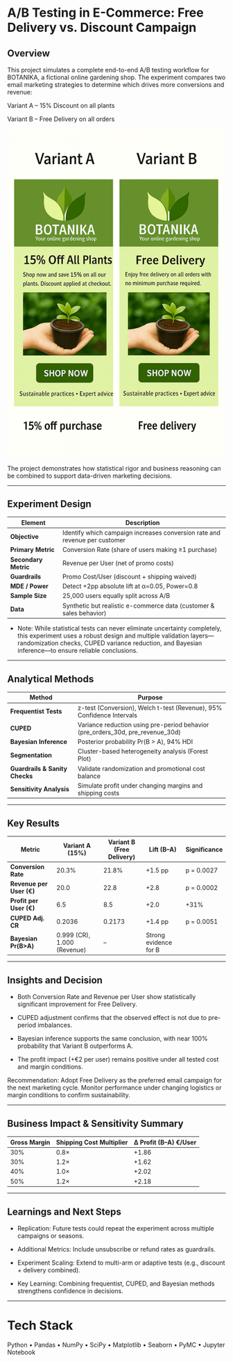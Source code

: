 # A/B Testing in E-Commerce: Free Delivery vs. Discount Campaign

## Overview

This project simulates a complete end-to-end A/B testing workflow for BOTANIKA, a fictional online gardening shop.
The experiment compares two email marketing strategies to determine which drives more conversions and revenue:

Variant A – 15% Discount on all plants

Variant B – Free Delivery on all orders

![Variant_A_B](images/Variant_A_B.png)

The project demonstrates how statistical rigor and business reasoning can be combined to support data-driven marketing decisions.

---

## Experiment Design

| Element              | Description                                                                |
| -------------------- | -------------------------------------------------------------------------- |
| **Objective**        | Identify which campaign increases conversion rate and revenue per customer |
| **Primary Metric**   | Conversion Rate (share of users making ≥1 purchase)                        |
| **Secondary Metric** | Revenue per User (net of promo costs)                                      |
| **Guardrails**       | Promo Cost/User (discount + shipping waived)                               |
| **MDE / Power**      | Detect +2pp absolute lift at α=0.05, Power=0.8                             |
| **Sample Size**      | 25,000 users equally split across A/B                                      |
| **Data**             | Synthetic but realistic e-commerce data (customer & sales behavior)        |

  - Note: While statistical tests can never eliminate uncertainty completely, this experiment uses a robust design and multiple validation layers—randomization checks, CUPED variance reduction, and Bayesian inference—to ensure reliable conclusions.

---

## Analytical Methods

| Method                         | Purpose                                                                        |
| ------------------------------ | ------------------------------------------------------------------------------ |
| **Frequentist Tests**          | z-test (Conversion), Welch t-test (Revenue), 95% Confidence Intervals          |
| **CUPED**                      | Variance reduction using pre-period behavior (pre_orders_30d, pre_revenue_30d) |
| **Bayesian Inference**         | Posterior probability Pr(B > A), 94% HDI                                       |
| **Segmentation**               | Cluster-based heterogeneity analysis (Forest Plot)                             |
| **Guardrails & Sanity Checks** | Validate randomization and promotional cost balance                            |
| **Sensitivity Analysis**       | Simulate profit under changing margins and shipping costs                      |

---

## Key Results

| Metric                   | Variant A (15%)             | Variant B (Free Delivery) | Lift (B–A)            | Significance |
| ------------------------ | --------------------------- | ------------------------- | --------------------- | ------------ |
| **Conversion Rate**      | 20.3%                       | 21.8%                     | +1.5 pp               | p = 0.0027   |
| **Revenue per User (€)** | 20.0                        | 22.8                      | +2.8                  | p = 0.0002   |
| **Profit per User (€)**  | 6.5                         | 8.5                       | +2.0                  | +31%         |
| **CUPED Adj. CR**        | 0.2036                      | 0.2173                    | +1.4 pp               | p = 0.0051   |
| **Bayesian Pr(B>A)**     | 0.999 (CR), 1.000 (Revenue) | –                         | Strong evidence for B |              |

---

## Insights and Decision

  - Both Conversion Rate and Revenue per User show statistically significant improvement for Free Delivery.
    
  - CUPED adjustment confirms that the observed effect is not due to pre-period imbalances.
    
   - Bayesian inference supports the same conclusion, with near 100% probability that Variant B outperforms A.
    
  - The profit impact (+€2 per user) remains positive under all tested cost and margin conditions.

Recommendation:
Adopt Free Delivery as the preferred email campaign for the next marketing cycle.
Monitor performance under changing logistics or margin conditions to confirm sustainability.

---

## Business Impact & Sensitivity Summary

| Gross Margin | Shipping Cost Multiplier | Δ Profit (B–A) €/User |
| ------------ | ------------------------ | --------------------- |
| 30%          | 0.8×                     | +1.86                 |
| 30%          | 1.2×                     | +1.62                 |
| 40%          | 1.0×                     | +2.02                 |
| 50%          | 1.2×                     | +2.18                 |

---

## Learnings and Next Steps

  - Replication: Future tests could repeat the experiment across multiple campaigns or seasons.
  
   - Additional Metrics: Include unsubscribe or refund rates as guardrails.
  
  - Experiment Scaling: Extend to multi-arm or adaptive tests (e.g., discount + delivery combined).
  
  - Key Learning: Combining frequentist, CUPED, and Bayesian methods strengthens confidence in decisions.

---

# Tech Stack

Python • Pandas • NumPy • SciPy • Matplotlib • Seaborn • PyMC • Jupyter Notebook

